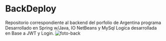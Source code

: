 # BackDeploy
Repositorio correspondiente al backend del porfolio de Argentina programa
Desarrollado en Spring w/Java, IO NetBeans y MySql Logica desarrollada en Base a JWT y Login.
![foto-back ](https://user-images.githubusercontent.com/105660468/219384779-429125a0-339d-4717-8ec1-b363a9a1ce58.jpeg)
